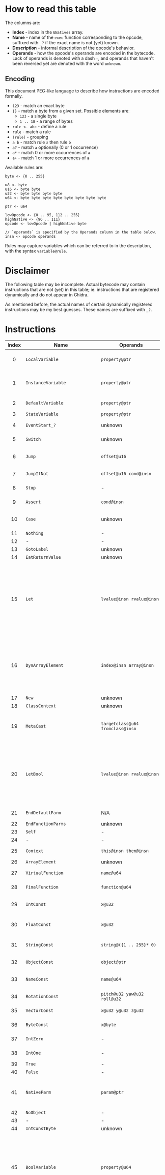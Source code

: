 # How to read this table

The columns are:
- **Index** - index in the `GNatives` array.
- **Name** - name of the `exec` function corresponding to the opcode, suffixed with `_?` if the exact name is not (yet) known.
- **Description** - informal description of the opcode's behavior.
- **Operands** - how the opcode's operands are encoded in the bytecode.
  Lack of operands is denoted with a dash `-`, and operands that haven't been reversed yet are denoted with the word `unknown`.

## Encoding

This document PEG-like language to describe how instructions are encoded formally.
- `123` - match an exact byte
- `{}` - match a byte from a given set. Possible elements are:
  - `123` - a single byte
  - `1 .. 10` - a range of bytes
- `rule <- abc` - define a rule
- `rule` - match a rule
- `(rule)` - grouping
- `a b` - match rule `a` then rule `b`
- `a?` - match `a` optionally (0 or 1 occurrence)
- `a*` - match 0 or more occurrences of `a`
- `a+` - match 1 or more occurrences of `a`


Available rules are:
```
byte <- {0 .. 255}

u8 <- byte
u16 <- byte byte
u32 <- byte byte byte byte
u64 <- byte byte byte byte byte byte byte byte

ptr <- u64

lowOpcode <- {0 .. 95, 112 .. 255}
highNative <- {96 .. 111}
opcode <- lowOpcode | highNative byte

// `operands` is specified by the Operands column in the table below.
insn <- opcode operands
```
Rules may capture variables which can be referred to in the description, with the syntax `variable@rule`.

# Disclaimer

The following table may be incomplete. Actual bytecode may contain instructions that are not (yet)
in this table; ie. instructions that are registered dynamically and do not appear in Ghidra.

As mentioned before, the actual names of certain dynamically registered instructions may be my best
guesses. These names are suffixed with `_?`.

# Instructions

Index | Name | Operands | Description
:-: | --- | --- | ---
0 | `LocalVariable` | `property@ptr` | Loads `property` (`UProperty*`) into GProperty and writes its value to the return value address.
1 | `InstanceVariable` | `property@ptr` | Loads `property` (`UProperty*`) into GProperty; then reads an instance variable on the object into the return value address.
2 | `DefaultVariable` | `property@ptr` | Similar to InstanceVariable but reads from the class default object.
3 | `StateVariable` | `property@ptr` | -
4 | `EventStart_?` | unknown | Emitted as the first opcode of events.
5 | `Switch` | unknown | Switch on a couple values. Not sure how this works quite yet.
6 | `Jump` | `offset@u16` | Unconditional jump by 16-bit relative `offset` inside the current chunk of bytecode.
7 | `JumpIfNot` | `offset@u16 cond@insn` | Conditional jump by 16-bit `offset`. Jumps if `cond` returns zero.
8 | `Stop` | - | Sets the instruction pointer to the null pointer, which causes a crash.
9 | `Assert` | `cond@insn` | Logs an error message if `cond` is evaluated to zero.
10 | `Case` | unknown | Probably something to do with `Switch`, but I haven't reversed this yet.
11 | `Nothing` | - | Literally does nothing.
12 | - | - | Hole.
13 | `GotoLabel` | unknown | -
14 | `EatReturnValue` | unknown | -
15 | `Let` | `lvalue@insn rvalue@insn` | Evaluates `lvalue`, which should be an instruction that sets `GProperty`, `GPropObject`, and `GPropAddr` (such as one of the `*Variable` instructions.) If `GRuntimeUCFlags & 1` is set, evaluates `rvalue` passing `GPropAddr` directly as the return value. Otherwise it clears `GRuntimeUCFlags & 2` and modifies an array's length to `rvalue`. (the `lvalue` is expected to reveal an array property.)
16 | `DynArrayElement` | `index@insn array@insn` | Not sure about the order of arguments. Loads an `array` property into `GProperty` and `GPropObject`, and sets `GPropAddr` to the array's base address offset by the given index. If the return value pointer is not null, reads the value from the array into the return value pointer.
17 | `New` | unknown | -
18 | `ClassContext` | unknown | -
19 | `MetaCast` | `targetclass@u64 fromclass@insn` | Performs a check that the class `fromclass` is or extends `targetclass`. If so, the class is the value returned. Otherwise returns `None`.
20 | `LetBool` | `lvalue@insn rvalue@insn` | Similar to `Let` but specifically for boolean and boolean array properties. Unlike `Let` it does not seem to have any special support for arrays, as far as I can tell it'll always write to the first element. Just like `BoolVariable` it coerces the written value to either 1 or 0 and ANDs the result with the `bBoolValueEnabled` thingamajig.
21 | `EndDefaultParm` | N/A | Sentinel value for a `DefaultParmValue` instruction.
22 | `EndFunctionParms` | unknown | -
23 | `Self` | - | Sets the return value to `this`.
24 | - | - | Hole.
25 | `Context` | `this@insn then@insn` | Executes the instruction `then` on the object `this`.
26 | `ArrayElement` | unknown | -
27 | `VirtualFunction` | `name@u64` | Calls a function by its `name` (`FName`), indirectly.
28 | `FinalFunction` | `function@u64` | Calls a `function` (`UFunction*`) directly.
29 | `IntConst` | `x@u32` | Writes a `uint32_t` to the return value. The endianness is platform-specific.
30 | `FloatConst` | `x@u32` | Writes a `float` to the return value. The endianness is platform-specific.
31 | `StringConst` | `string@({1 .. 255}* 0)` | Writes a string constant to the return value (assumed to be an `FString`.)
32 | `ObjectConst` | `object@ptr` | Writes a `UObject*` to the return value.
33 | `NameConst` | `name@u64` | Writes a constant `FName` to the return value. Note that `FName` is a trivial 8 byte-long type.
34 | `RotationConst` | `pitch@u32 yaw@u32 roll@u32` | Writes a constant `FRotator` to the return value.
35 | `VectorConst` | `x@u32 y@u32 z@u32` | Writes a constant `FVector` to the return value.
36 | `ByteConst` | `x@byte` | Writes a constant `uint8_t` to the return value.
37 | `IntZero` | - | Writes the integer 0 to the return address.
38 | `IntOne` | - | Writes the integer 1 to the return address.
39 | `True` | - | Alias for `IntOne`.
40 | `False` | - | Alias for `IntZero`.
41 | `NativeParm` | `param@ptr` | Loads a native parameter into `GPropAddr` and does *something*. I haven't discovered what yet. Either way, it's generated as part of `native` functions.
42 | `NoObject` | - | Returns `None`.
43 | - | - | Hole.
44 | `IntConstByte` | unknown | -
45 | `BoolVariable` | `property@u64` | Loads `property` (`UProperty*`) into GProperty and writes its value to the return value address. Unlike other `*Variable` functions, coerces the property's value to a boolean (either 1 or 0, but not anything else.) ANDs the result with one of the property's fields, but I haven't reverse engineered what it is yet (I assume something like `bBoolValueEnabled`.)
46 | `DynamicCast` | `class@u64 object@insn` | Attempts to cast an `object` into the target `class` (which can also be an interface.) If the cast fails - that is, the object is not of the given class or does not implement the given interface, returns null. Otherwise returns the casted object.
47 | `Iterator` | unknown | -
48 | `IteratorPop` | unknown | -
49 | - | - | Hole.
50 | `StructCmpEq` | unknown | -
51 | `StructCmpNe` | unknown | -
52 | `UnicodeStringConst` | unknown | -
53 | `StructMember` | unknown | -
54 | `DynArrayLength` | `array@insn` | Expects that `array` loads an array property into `GProperty`, `GPropObject`, and `GPropAddr`, then reads the length of the array into the return value.
55 | `GlobalFunction` | unknown | -
56 | `PrimitiveCast` | `type@u8` | Performs a primitive cast with the given `type`. See [primitive casts](#primitive-casts) for a list of available cast types. The function which performs the cast is obtained from the global array `GCasts`.
57 | `DynArrayInsert` | `array@insn index@insn num@insn DebugInfo?` | Inserts `num` zero elements at `index` inside the given `array`.
58 | `ReturnNothing` | unknown | -
59 | `EqualEqual_DelegateDelegate` | unknown | -
60 | `NotEqual_DelegateDelegate` | unknown | -
61 | `EqualEqual_DelegateFunction` | unknown | -
62 | `NotEqual_DelegateFunction` | unknown | -
63 | `EmptyDelegate` | unknown | -
64 | `DynArrayRemove` | `array@insn index@insn num@insn DebugInfo?` | Removes `num` elements at `index` from the given `array`.
65 | `DebugInfo` | unknown | -
66 | `DelegateFunction` | unknown | -
67 | `DelegateProperty` | unknown | -
68 | `LetDelegate` | unknown | -
69 | `Conditional` | unknown | -
70 | `DynArrayFind` | unknown | -
71 | `DynArrayFindStruct` | unknown | -
72 | `LocalOutVariable` | unknown | -
73 | `DefaultParmValue` | `jump@u16 default@(!EndDefaultParm insn)+ EndDefaultParm` | Used for evaluating `optional` parameters. If `GRuntimeUCFlags & 0x2` is not set, the instruction pointer will be offset by `jump`. Otherwise all instructions matched by `default` will be executed. Unsets the flag after it's done executing, regardless if the default value was evaluated or not.
74 | `EmptyParmValue` | unknown | -
75 | `InstanceDelegate` | unknown | -
76 .. 80 | - | - | Hole.
81 | `InterfaceContext` | unknown | -
82 | `InterfaceCast` | - | Casts the context object to an interface using [primitive cast](#primitive-casts) 70 `ObjectToInterface`.
83 | `EndOfScript` | unknown | -
84 | `DynArrayAdd` | `array@insn num@insn DebugInfo?` | Adds `num` zero elements at the end of the `array`.
85 | `DynArrayAddItem` | `array@insn jumpoffset@u16 item@insn u8 DebugInfo?` | Append an `item` to the end of the `array`. If `array` doesn't produce a property (`GPropAddr` is null,) perform a jump by `jumpoffset` bytes. The sentinel past `item` is unused. This is quite a complex instruction, I'm not sure if I got it totally right.
86 | `DynArrayRemoveItem` | `array@insn jumpoffset@u16 item@insn u8 DebugInfo?` | Encoded exactly like `DynArrayAddItem`, except removes an item. I don't know how the removal mechanism works.
87 | `DynArrayInsertItem` | `array@insn jumpoffset@u16 index@insn item@insn u8 DebugInfo?` | Like `DynArrayAddItem`, but for inserting at a given index.
88 | `DynArrayIterator` | unknown | The encoding of this is _wild._
89 | `DynArraySort` | unknown | Even worse for this.
90 | `JumpIfNotEditorOnly` | `u16` | Does nothing, since this is a game build.
91 .. 95 | - | - | Hole.
96 | `HighNative0` | `n@byte` | `HighNative` instructions execute opcodes whose indices are above 255. This one's redundant to just running the low opcode `n`.
97 | `HighNative1` | `n@byte` | This one executes opcode `256 + n`.
98 | `HighNative2` | `n@byte` | This one executes opcode `512 + n`.
99 | `HighNative3` | `n@byte` | This one executes opcode `768 + n`.
100 | `HighNative4` | `n@byte` | This one executes opcode `1024 + n`.
101 | `HighNative5` | `n@byte` | This one executes opcode `1280 + n`.
102 | `HighNative6` | `n@byte` | This one executes opcode `1536 + n`.
103 | `HighNative7` | `n@byte` | This one executes opcode `1792 + n`.
104 | `HighNative8` | `n@byte` | This one executes opcode `2048 + n`.
105 | `HighNative9` | `n@byte` | This one executes opcode `2304 + n`.
106 | `HighNative10` | `n@byte` | This one executes opcode `2560 + n`.
107 | `HighNative11` | `n@byte` | This one executes opcode `2816 + n`.
108 | `HighNative12` | `n@byte` | This one executes opcode `3072 + n`.
109 | `HighNative13` | `n@byte` | This one executes opcode `3328 + n`.
110 | `HighNative14` | `n@byte` | This one executes opcode `3584 + n`.
111 | `HighNative15` | `n@byte` | This one executes opcode `3840 + n`. Having all the `HighNative` opcodes allows for execution of opcodes up to 4095.
112 | `Concat_StrStr` | unknown | -
113 | `GotoState` | unknown | -
114 | `EqualEqual_ObjectObject` | unknown | -
115 | `Less_StrStr` | unknown | -
116 | `Greater_StrStr` | unknown | -
117 | `Enable` | unknown | -
118 | `Disable` | unknown | -
119 | `NotEqual_ObjectObject` | unknown | -
120 | `LessEqual_StrStr` | unknown | -
121 | `GreaterEqual_StrStr` | unknown | -
122 | `EqualEqual_StrStr` | unknown | -
123 | `NotEqual_StrStr` | unknown | -
124 | `ComplementEqual_StrStr` | unknown | -
125 | `Len` | unknown | -
126 | `InStr` | unknown | -
127 | `Mid` | unknown | -
128 | `Left` | unknown | -
129 | `Not_PreBool` | `x@insn DebugInfo?` | Boolean NOT; returns the inverse of `x`.
130 | `AndAnd_BoolBool` | `x@insn y@insn` | Short-circuiting boolean AND. Will not evaluate `y` if `x` is `False`.
131 | `XorXor_BoolBool` | unknown | -
132 | `OrOr_BoolBool` | `x@insn y@insn` | Short-circuiting boolean OR. Will not evaluate `y` if `x` is `True`.
133 | `MultiplyEqual_ByteByte` | unknown | -
134 | `DivideEqual_ByteByte` | unknown | -
135 | `AddEqual_ByteByte` | unknown | -
136 | `SubtractEqual_ByteByte` | unknown | -
137 | `AddAdd_PreByte` | unknown | -
138 | `SubtractSubtract_PreByte` | unknown | -
139 | `AddAdd_Byte` | unknown | -
140 | `SubtractSubtract_Byte` | unknown | -
141 | `Complement_PreInt` | `x@insn DebugInfo?` | Bitwise NOTs the 32-bit integer `x`.
142 | `EqualEqual_RotatorRotator` | unknown | -
143 | `Subtract_PreInt` | `x@insn DebugInfo?` | Unary minus (negation) operator for 32-bit integers `-x`.
144 | `Multiply_IntInt` | `y@insn x@insn DebugInfo?` | Multiplies two 32-bit integers and stores the result in the return value. NOTE: `y` is evaluated before `x`, but the operation is `x * y`.
145 | `Divide_IntInt` | `x@insn y@insn DebugInfo?` | Divides 32-bit integers `x` by `y`. If `y` is zero, logs an error and the result is zero.
146 | `Add_IntInt` | `y@insn x@insn DebugInfo?` | Adds two 32-bit integers and stores the result in the return value. NOTE: `y` is evaluated before `x`, but the operation is `x + y`.
147 | `Subtract_IntInt` | `x@insn y@insn DebugInfo?` | Subtracts the 32-bit integer `y` from `x`.
148 | `LessLess_IntInt` | `x@insn y@insn DebugInfo?` | Left-shifts the 32-bit integer `x` by `y` bits. `y` is moduloed by 32 so `1 << 32` is the same as `1 << 1`.
149 | `GreaterGreater_IntInt` | `x@insn y@insn DebugInfo?` | Right-shifts the signed 32-bit integer `x` by `y` bits. `y` is moduloed by 32 so `1 >> 32` is the same as `1 >> 1`.
150 | `Less_IntInt` | `x@insn y@insn DebugInfo?` | Compares two signed 32-bit integers `x < y`. The return value is widened to a `uint32_t`.
151 | `Greater_IntInt` | `x@insn y@insn DebugInfo?` | Compares two signed 32-bit integers `x > y`. The return value is widened to a `uint32_t`.
152 | `LessEqual_IntInt` | `x@insn y@insn DebugInfo?` | Compares two signed 32-bit integers `x <= y`. The return value is widened to a `uint32_t`.
153 | `GreaterEqual_IntInt` | `x@insn y@insn DebugInfo?` | Compares two signed 32-bit integers `x >= y`. The return value is widened to a `uint32_t`.
154 | `EqualEqual_IntInt` | `x@insn y@insn DebugInfo?` | Compares two signed 32-bit integers `x == y`. The return value is widened to a `uint32_t`.
155 | `NotEqual_IntInt` | `x@insn y@insn DebugInfo?` | Compares two signed 32-bit integers `x != y`. The return value is widened to a `uint32_t`.
156 | `And_IntInt` | `x@insn y@insn DebugInfo?` | Bitwise ANDs the two 32-bit integers `x` and `y`.
157 | `Xor_IntInt` | `x@insn y@insn DebugInfo?` | Bitwise XORs the two 32-bit integers `x` and `y`.
158 | `Or_IntInt` | `x@insn y@insn DebugInfo?` | Bitwise ORs the two 32-bit integers `x` and `y`.
159 | `MultiplyEqual_IntFloat` | unknown | -
160 | `DivideEqual_IntFloat` | unknown | -
161 | `AddEqual_IntInt` | `lvalue@insn rvalue@insn DebugInfo?` | Increments the 32-bit integer variable `lvalue` by `rvalue`. Returns the new value. If `lvalue` is not an lvalue, returns `lvalue + rvalue` with no side effects.
162 | `SubtractEqual_IntInt` | `lvalue@insn rvalue@insn DebugInfo?` | Decrements the 32-bit integer variable `lvalue` by `rvalue`. Returns the new value. If `lvalue` is not an lvalue, returns `lvalue - rvalue` with no side effects.
163 | `AddAdd_PreInt` | `lvalue@insn DebugInfo?` | Prefix increment operator for ints `++a`. Increments the variable `lvalue` by one. Returns the new value (after incrementing.)
164 | `SubtractSubtract_PreInt` | `lvalue@insn DebugInfo?` | Prefix decrement operator for ints `--a`. Increments the variable `lvalue` by one. Returns the new value (after decrementing.)
165 | `AddAdd_Int` | `lvalue@insn DebugInfo?` | Postfix increment operator for ints `a++`. Increments the variable `lvalue` by one. Returns the old value (before incrementing.)
166 | `SubtractSubtract_Int` | `lvalue@insn DebugInfo?` | Postfix decrement operator for ints `a--`. Increments the variable `lvalue` by one. Returns the old value (before decrementing.)
167 | `Rand` | unknown | -
168 | `At_StrStr` | unknown | -
169 | `Subtract_PreFloat` | `x@insn DebugInfo?` | Unary minus (negation) for floats `-x`.
170 | `MultiplyMultiply_FloatFloat` | `x@insn n@insn DebugInfo?` | Exponentiation operator `x ** y` (C math function `powf`.) Raises `x` to the `n`-th power.
171 | `Multiply_FloatFloat` | `y@insn x@insn DebugInfo?` | Multiplies two floats and stores the result in the return value. NOTE: `y` is evaluated before `x`, but the operation is `x * y`.
172 | `Divide_FloatFloat` | `x@insn y@insn DebugInfo?` | Divides float `x` by `y`. If `y` is zero, logs an error and the result is as defined by IEEE 754.
173 | `Percent_FloatFloat` | `x@u32 y@u32 DebugInfo?` | Returns the remainder of dividing `x` by `y` (this is not the same as modulo.) If `y` is zero, logs an error and the result is as defined by IEEE 754. The error message erroneously calls this operation modulo, even though it returns the remainder of division.
174 | `Add_FloatFloat` | `y@insn x@insn DebugInfo?` | Adds two floats together and stores the result in the return value. NOTE: `y` is evaluated before `x`, but the operation is `x + y`.
175 | `Subtract_FloatFloat` | `x@insn y@insn DebugInfo?` | Subtracts the float `y` from `x`.
176 | `Less_FloatFloat` | `x@insn y@insn DebugInfo?` | Compares two floats `x < y`. The return value is widened to a `uint32_t`.
177 | `Greater_FloatFloat` | `x@insn y@insn DebugInfo?` | Compares two floats `x > y`. The return value is widened to a `uint32_t`.
178 | `LessEqual_FloatFloat` | `x@insn y@insn DebugInfo?` | Compares two floats `x <= y`. The return value is widened to a `uint32_t`.
179 | `GreaterEqual_FloatFloat` | `x@insn y@insn DebugInfo?` | Compares two floats `x >= y`. The return value is widened to a `uint32_t`.
180 | `EqualEqual_FloatFloat` | `x@insn y@insn DebugInfo?` | Compares two floats `x == y`. The return value is widened to a `uint32_t`.
181 | `NotEqual_FloatFloat` | `x@insn y@insn DebugInfo?` | Compares two floats `x != y`. The return value is widened to a `uint32_t`.
182 | `MultiplyEqual_FloatFloat` | `lvalue@insn rvalue@insn DebugInfo?` | Multiplies a float in place `lvalue *= rvalue`. Returns the multiplied value. If `lvalue` is not an lvalue, returns `lvalue * rvalue` with no side effects.
183 | `DivideEqual_FloatFloat` | `lvalue@insn rvalue@insn DebugInfo?` | Divides a float in place `lvalue /= rvalue`. Returns the divided value. If `lvalue` is not an lvalue, returns `lvalue / rvalue` with no side effects. If `rvalue` is zero, logs an error message, and the result is as defined by IEEE 754.
184 | `AddEqual_FloatFloat` | `lvalue@insn rvalue@insn DebugInfo?` | Adds a float in place `lvalue += rvalue`. Returns the multiplied value. If `lvalue` is not an lvalue, returns `lvalue * rvalue` with no side effects.
185 | `SubtractEqual_FloatFloat` | `lvalue@insn rvalue@insn DebugInfo?` | Subtracts a float in place `lvalue -= rvalue`. Returns the multiplied value. If `lvalue` is not an lvalue, returns `lvalue * rvalue` with no side effects.
186 | `Abs` | unknown | -
187 | `Sin` | unknown | -
188 | `Cos` | unknown | -
189 | `Tan` | unknown | -
190 | `Atan` | unknown | -
191 | `Exp` | unknown | -
192 | `Loge` | unknown | -
193 | `Sqrt` | unknown | -
194 | `Square` | unknown | -
195 | `FRand` | unknown | -
196 | `GreaterGreaterGreater_IntInt` | `x@insn y@insn DebugInfo?` | Right-shifts the unsigned 32-bit integer `x` by `y` bits. `y` is moduloed by 32 so `1 >>> 32` is the same as `1 >>> 1`.
197 | `IsA` | unknown | -
198 | `MultiplyEqual_ByteFloat` | unknown | -
199 | `Round` | unknown | -
200 | - | - | Hole.
201 | `Repl` | unknown | -
202 | - | - | Hole.
203 | `NotEqual_RotatorRotator` | unknown | -
204 .. 209 | - | - | Hole.
210 | `ComplementEqual_FloatFloat` | `x@insn y@insn DebugInfo?` | Approximate equality operator. Same as `abs(x - y) < 0.0001`.
211 | `Subtract_PreVector` | unknown | -
212 | `Multiply_VectorFloat` | unknown | -
213 | `Multiply_FloatVector` | unknown | -
214 | `Divide_VectorFloat` | unknown | -
215 | `Add_VectorVector` | unknown | -
216 | `Subtract_VectorVector` | unknown | -
217 | `EqualEqual_VectorVector` | unknown | -
218 | `NotEqual_VectorVector` | unknown | -
219 | `Dot_VectorVector` | unknown | -
220 | `Cross_VectorVector` | unknown | -
221 | `MultiplyEqual_VectorFloat` | unknown | -
222 | `DivideEqual_VectorFloat` | unknown | -
223 | `AddEqual_VectorVector` | unknown | -
224 | `SubtractEqual_VectorVector` | unknown | -
225 | `VSize` | unknown | -
226 | `Normal` | unknown | -
227 | `Normal2D` | unknown | -
228 | `VSizeSq` | unknown | -
229 | `GetAxes` | unknown | -
230 | `GetUnAxes` | unknown | -
231 | `LogInternal` | unknown | -
232 | `WarnInternal` | unknown | -
233 | - | - | Hole.
234 | `Right` | unknown | -
235 | `Caps` | unknown | -
236 | `Chr` | unknown | -
237 | `Asc` | unknown | -
238 | `Locs` | unknown | -
239 .. 241 | - | - | Hole.
242 | `EqualEqual_BoolBool` | `x@insn y@insn DebugInfo?` | Compares two booleans `x == y`. The return value is widened to a `uint32_t`.
243 | `NotEqual_BoolBool` | `x@insn y@insn DebugInfo?` | Compares two booleans `x != y`. The return value is widened to a `uint32_t`.
244 | `FMin` | unknown | -
245 | `FMax` | unknown | -
246 | `FClamp` | unknown | -
247 | `Lerp` | unknown | -
248 | - | - | Hole.
249 | `Min` | unknown | -
250 | `Max` | unknown | -
251 | `Clamp` | unknown | -
252 | `VRand` | unknown | -
253 | `Percent_IntInt` | `x@insn y@insn DebugInfo?` | Returns the remainder of dividing `x` by `y` (this is not the same as modulo.) If `y` is zero, logs an error and the result is zero. The log message calls this operation modulo even though it's not.
254 | `EqualEqual_NameName` | unknown | -
255 | `NotEqual_NameName` | unknown | -
256 .. 257 | - | - | Hole.
258 | `ClassIsChildOf` | unknown | -
259 .. 269 | - | - | Hole.
270 | `Add_QuatQuat` | unknown | -
271 | `Subtract_QuatQuat` | unknown | -
272 .. 274 | - | - | Hole.
275 | `LessLess_VectorRotator` | unknown | -
276 | `GreaterGreater_VectorRotator` | unknown | -
277 .. 278 | - | - | Hole.
279 | `Destroy_?` | unknown | First opcode in `AActor::OutsideWorldBounds`, `AActor::VolumeBasedDestroy`.
280 | - | - | Hole.
281 | `IsInState` | unknown | -
282 .. 283 | - | - | Hole.
284 | `GetStateName` | unknown | -
285 .. 286 | - | - | Hole.
287 | `Multiply_RotatorFloat` | unknown | -
288 | `Multiply_FloatRotator` | unknown | -
289 | `Divide_RotatorFloat` | unknown | -
290 | `MultiplyEqual_RotatorFloat` | unknown | -
291 | `DivideEqual_RotatorFloat` | unknown | -
292 .. 295 | - | - | Hole.
296 | `Multiply_VectorVector` | unknown | -
297 | `MultiplyEqual_VectorVector` | unknown | -
298 | - | - | Hole.
299 | `SetRotation_?` | unknown | First opcode in `AController::SetLocation`, `AController::SetRotation`.
300 | `MirrorVectorByNormal` | unknown | -
301 .. 315 | - | - | Hole.
316 | `Add_RotatorRotator` | unknown | -
317 | `Subtract_RotatorRotator` | unknown | -
318 | `AddEqual_RotatorRotator` | unknown | -
319 | `SubtractEqual_RotatorRotator` | unknown | -
320 | `RotRand` | unknown | -
321 | - | - | Hole.
322 | `ConcatEqual_StrStr` | unknown | -
323 | `AtEqual_StrStr` | unknown | -
324 | `SubtractEqual_StrStr` | unknown | -
325 .. 513 | - | - | Hole.
514 | `LineOfSightTo_?` | unknown | First opcode in `AController::EnemyJustTeleported`.
515 .. 535 | - | - | Hole.
536 | `SaveConfig` | unknown | -
537 .. 1499 | - | - | Hole.
1500 | `ProjectOnTo` | unknown | -
1501 | `IsZero` | unknown | -
1502 .. 3969 | - | - | Hole.
3970 | `SetPhysics_?` | unknown | First opcode in `AActor::FellOutOfWorld`.
3971 .. 4093 | - | - | Hole.

## Yarnbox extensions

Yarnbox reserves the following otherwise free opcodes for implementing its functionality:

Index | Name | Operands | Description
:-: | --- | --- | ---
4094 | `OutOfBounds` | N/A | Marker emitted by the disassembler in case it reads an out-of-bounds opcode.
4095 | `Unknown` | N/A | Marker emitted by the disassembler when it doesn't know how a certain opcode is encoded. Not an actual executable opcode, do not use.

# Primitive casts

The `PrimitiveCast` opcode supports up to 255 different casts. Here is a table listing all the
known ones:

Index | Name | Comment
:-: | --- | ---
0 .. 53 | - | Hole.
54 | `InterfaceToObject` | -
55 | `InterfaceToString` | -
56 | `InterfaceToBool` | -
57 | `RotatorToVector` | -
58 | `ByteToInt` | -
59 | `ByteToBool` | -
60 | `ByteToFloat` | -
61 | `IntToByte` | -
62 | `IntToBool` | -
63 | `IntToFloat` | -
64 | `BoolToByte` | -
65 | `BoolToInt` | -
66 | `BoolToFloat` | -
67 | `FloatToByte` | -
68 | `FloatToInt` | -
69 | `FloatToBool` | -
70 | `ObjectToInterface` | -
71 | `ObjectToBool` | -
72 | `NameToBool` | -
73 | `StringToByte` | -
74 | `StringToInt` | -
75 | `StringToBool` | -
76 | `StringToFloat` | -
77 | `StringToVector` | -
78 | `StringToRotator` | -
79 | `VectorToBool` | -
80 | `VectorToRotator` | -
81 | `RotatorToBool` | -
82 | `ByteToString` | -
83 | `IntToString` | -
84 | `BoolToString` | -
85 | `FloatToString` | -
86 | `ObjectToString` | -
87 | `NameToString` | -
88 | `VectorToString` | -
89 | `RotatorToString` | -
90 | `DelegateToString` | -
91 .. 95 | - | Hole.
96 | `StringToName` | -
97 .. 255 | - | Hole.
